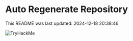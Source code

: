 # Auto Regenerate Repository

This README was last updated: 2024-12-18 20:38:46

 ![TryHackMe](https://tryhackme.com/badge/533634)